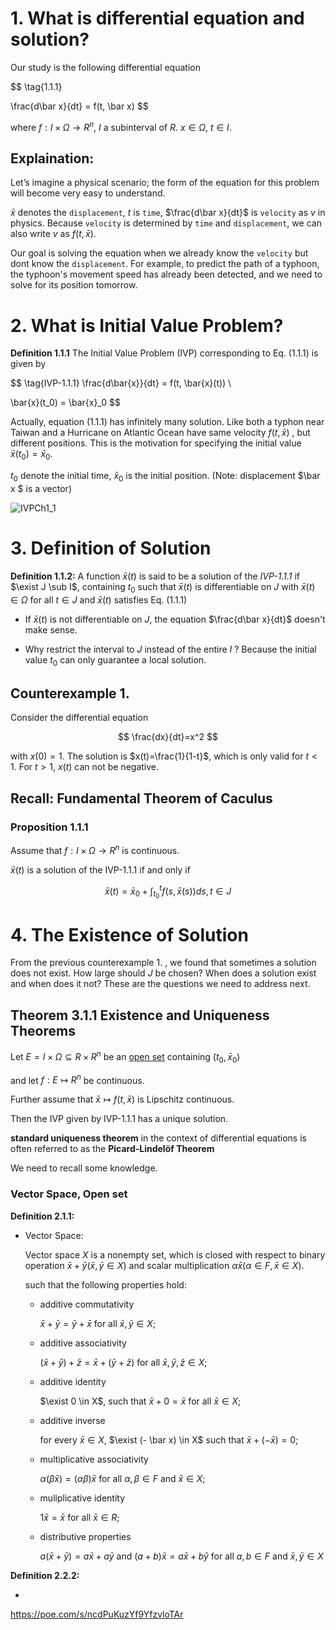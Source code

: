 # 1. What is differential equation and solution?

Our study is the following differential equation 

$$
\tag{1.1.1} 

\frac{d\bar x}{dt} = f(t, \bar x)
$$

where $f: I \times \Omega \rightarrow R^n$, $I$ a subinterval of $R$. $x \in \Omega$, $t \in I$. 

## Explaination:

Let’s imagine a physical scenario; the form of the equation for this problem will become very easy to understand.

$\bar x$ denotes the `displacement`, $t$ is `time`, $\frac{d\bar x}{dt}$ is `velocity` as $v$ in physics. Because `velocity` is determined by `time` and `displacement`, we can also write $v$ as $f(t, \bar x)$. 



Our goal is solving the equation when we already know the  `velocity` but dont know the `displacement`.  For example, to predict the path of a typhoon, the typhoon's movement speed has already been detected, and we need to solve for its position tomorrow. 



# 2. What is Initial Value Problem?

**Definition 1.1.1** The Initial Value Problem (IVP) corresponding to Eq. (1.1.1) is given by 

$$
\tag{IVP-1.1.1}
\frac{d\bar{x}}{dt} = f(t, \bar{x}(t))  \\

\bar{x}(t_0) = \bar{x}_0 
$$

Actually, equation (1.1.1)  has infinitely many solution. Like both a typhon near Taiwan and a Hurricane on Atlantic Ocean have same velocity $f(t, \bar x )$ , but different positions. This is the motivation for specifying the initial value $\bar x(t_0)=\bar x_0$. 



$t_0$ denote the initial time, $\bar x_0$ is the initial position.  (Note: displacement $\bar x $ is a vector)



![IVPCh1_1](file:///C:/Users/1/Documents/Documents/Mathematics_notes/ODE/JuliaCode/Ch1_IVP.svg)



# 3. Definition of Solution

**Definition 1.1.2:** A function $\bar x(t)$ is said to be a solution of the *IVP-1.1.1* if $\exist J \sub I$, containing $t_0$ such that $\bar x(t)$ is differentiable on $J$ with $\bar x(t) \in \Omega$ for all $t \in J$ and $\bar x(t)$ satisfies Eq. (1.1.1)



- If $\bar x(t)$ is not differentiable on $J$, the equation $\frac{d\bar x}{dt}$ doesn't make sense. 

- Why restrict the interval to $J$ instead of the entire $I$ ? Because the initial value $t_0$ can only guarantee a local solution. 

## Counterexample 1.

Consider the differential equation 

$$
\frac{dx}{dt}=x^2
$$

with $x(0)=1$. The solution is $x(t)=\frac{1}{1-t}$, which is only valid for $t<1$.  For $t >1$, $x(t)$ can not be negative. 

## Recall: Fundamental Theorem of Caculus

### Proposition 1.1.1

Assume that $f: I \times \Omega \rightarrow R^n$ is continuous. 

$\bar x(t)$ is a solution of the IVP-1.1.1 if and only if 

$$
\tag{1.1.2}
\bar x(t) = \bar x_0 + \int_{t_0}^tf(s, \bar x(s))ds, t\in J
$$






# 4. The Existence of Solution

From the previous counterexample 1. , we found that sometimes a solution does not exist. How large should $J$ be chosen? When does a solution exist and when does it not? These are the questions we need to address next. 



## Theorem 3.1.1 Existence and Uniqueness Theorems

Let $E = I \times \Omega \subseteq R \times R^n$ be an <u>open set</u> containing $(t_0, \bar x_0)$ 

and let $f: E \mapsto R^n$ be continuous. 

Further assume that $\bar x \mapsto f(t, \bar x)$ is Lipschitz continuous. 

Then the IVP given by IVP-1.1.1 has a unique solution. 



**standard uniqueness theorem** in the context of differential equations is often referred to as the **Picard-Lindelöf Theorem**



We need to recall some knowledge. 

### Vector Space, Open set

**Definition 2.1.1:**

- Vector Space: 
  
  Vector space $X$ is a nonempty set,  which is closed with respect to binary operation $\bar x + \bar y(\bar x, \bar y \in X)$ and scalar multiplication $\alpha \bar x(\alpha \in F, \bar x \in X)$. 
  
  such that the following properties hold:
  
  - additive commutativity
    
    $\bar x + \bar y = \bar y+ \bar x$ for all $\bar x, \bar y \in X$; 
  
  - additive associativity
    
    $(\bar x + \bar y) + \bar z = \bar x + (\bar y + \bar z)$ for all $\bar x, \bar y, \bar z \in X$;
  
  - additive identity
    
    $\exist 0 \in X$, such that $\bar x + 0 = \bar x$ for all $\bar x \in X$; 
  
  - additive inverse
    
    for every $\bar x \in X$, $\exist (- \bar x) \in X$ such that $\bar x+(-\bar x)=0$;
  
  - multiplicative associativity
    
    $\alpha(\beta \bar x)=(\alpha \beta)\bar x$ for all $\alpha, \beta \in F$ and $\bar x \in X$;
  
  - muliplicative identity
    
    $1 \bar x = \bar x$ for all $\bar x \in R$;
  
  - distributive properties
    
    $a(\bar x + \bar y)= a\bar x + a \bar y$ and $(a + b)\bar x = a \bar x+b \bar y$ for all $a, b \in F$ and $\bar x, \bar y \in X$

**Definition 2.2.2:**

- 
  
   









https://poe.com/s/ncdPuKuzYf9YfzvloTAr


